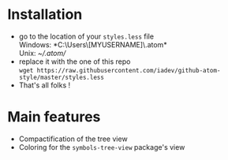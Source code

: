 
# Installation
* go to the location of your `styles.less` file  
Windows: *C:\Users\\[MYUSERNAME]\\.atom\*  
Unix: *~/.atom/*
* replace it with the one of this repo  
`wget https://raw.githubusercontent.com/iadev/github-atom-style/master/styles.less`
* That's all folks !

# Main features
* Compactification of the tree view
* Coloring for the `symbols-tree-view` package's view
